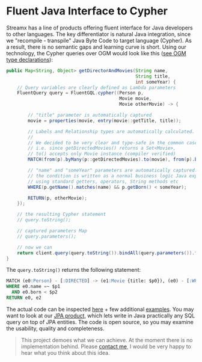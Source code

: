 # Fluent Java Interface to Cypher

Streamx has a line of products offering fluent interface for Java developers to other languages. The key differentiator is natural Java integration, since we "recompile - transpile" Java Byte Code to target language (Cypher). As a result, there is no semantic gaps and learning curve is short. Using our technology, the Cypher queries over OGM would look like this ([see OGM type declarations](types.md)):

```java
public Map<String, Object> getDirectorAndMovies(String name,
                                                String title,
                                                int someYear) {
    // Query variables are clearly defined as Lambda parameters
    FluentQuery query = FluentGQL.cypher((Person p,
                                          Movie movie,
                                          Movie otherMovie) -> {

        // "title" parameter is automatically captured
        movie = properties(movie, entry(movie::getTitle, title));

        // Labels and Relationship types are automatically calculated.
        //
        // We decided to be very clear and type-safe in the common case:
        // i.e. since getDirectedMovies() returns a Set<Movie>,
        // to() accepts only Movie instance (compiler verified)
        MATCH(from(p).byMany(p::getDirectedMovies).to(movie), from(p).byMany(p::getWroteMovies).to(otherMovie));

        // "name" and "someYear" parameters are automatically captured.
        // the condition is written as a normal business logic Java expression,
        // using standard getters, operators, String methods etc
        WHERE(p.getName().matches(name) && p.getBorn() < someYear);

        RETURN(p, otherMovie);
    });

    // the resulting Cypher statement
    // query.toString();

    // captured parameters Map
    // query.parameters();

    // now we can
    return client.query(query.toString()).bindAll(query.parameters()).fetch().all();
}
```

The `query.toString()` returns the following statement:

```SQL
MATCH (e0:Person) - [:DIRECTED] -> (e1:Movie {title: $p0}), (e0) - [:WROTE] -> (e2:Movie)
WHERE e0.name =~ $p1
  AND e0.born < $p2
RETURN e0, e2
```

The actual code can be inspected [here](src/test/java/co/streamx/fluent/GQL/Basic.java#L84-L119) + few additional [examples](src/test/java/co/streamx/fluent/GQL/Basic.java#L25-L73). You may want to look at our [JPA product](https://github.com/streamx-co/FluentJPA), which lets write in Java practically any SQL query on top of JPA entities. The code is open source, so you may examine the usability, quality and completeness.

> This project demoes what we can achieve. At the moment there is no implementation behind. Please [contact me](mailto:kostat@streamx.co), I would be very happy to hear what you think about this idea.
